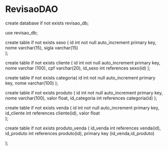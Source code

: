 # RevisaoDAO

create database if not exists revisao_db;

use revisao_db;

create table if not exists sexo (
	id int not null auto_increment primary key,
	nome varchar(15),
	sigla varchar(15)	
);



create table if not exists cliente (
	id int not null auto_increment primary key,
	nome varchar (100),
	cpf varchar(20),
	id_sexo int references sexo(id)
);


create table if not exists categoria(
	id int not null auto_increment primary key,
	nome varchar(100)
);



create table if not exists produto (
	id int not null auto_increment primary key,
	nome varchar(100),
	valor float,
	id_categoria int references categoria(id)
);


create table if not exists venda (
	id int not null auto_increment primary key,
	id_cliente int references cliente(id),
	valor float		
);

create table if not exists produto_venda (
	id_venda int references venda(id),
	id_produto int references produto(id),
	primary key (id_venda,id_produto)
		
);
	
	




